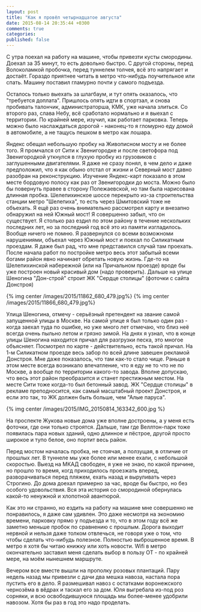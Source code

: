```yaml
---
layout: post
title: "Как я провёл четырнадцатое августа"
date: 2015-08-14 20:35:44 +0300
comments: true
categories: 
published: false
---
```

С утра поехал на работу на машине, чтобы привезти кусты смородины. Доехал за 35 минут, то есть довольно быстро. С другой стороны, перед Волоколамкой пробочка, перед туннелем толчея, всё это напрягает и достаёт. Гораздо приятнее читать в метро что-нибудь поучительное или спать. Машину поставил гламурно почти у самого подъезда.


Осталось только выехать за шлагбаум, и тут опять оказалось, что "требуется доплата". Пришлось опять идти в спортзал, и снова пробивать талончик, администраторша, КМК, уже начала злиться. Со второго раз, слава Небу, всё сработало нормально и я выехал с территории. По крайней мере, изучил, как работает парковка. Теперь можно было наслаждаться дорогой - наконец-то я гломурно еду домой в автомобиле, а не тащусь пешком в метро как лошара.

Яндекс обещал небольшую пробку на Живописном мосту и не более того. Я промчался от Сити к Звенигородке и после светофора под Звенигородкой уткнулся в глухую пробку из грузовиков с заглушенными двигателями. Я даже не сразу понял, в чем дело и даже предположил, что я как обыно отстал от жизни и Северный мост давно разобран на реконструкцию. Изучение Яндекс-карт показало в этом месте бордовую полосу как раз от Звенигородки до моста. Можно было бы повернуть правее в сторону Полежаевской, но там была нарисована длинная пробка. Шелепихинское шоссе перекрыто из-за строительства станции метро "Шелепиха", то есть через Шмитовский тоже не объехать. Я ещё раз очень внимательно рассмотрел карту и внезапно обнаружил на ней Южный мост! Я совершенно забыл, что он существует. Я столько раз ездил по этом району в течение нескольких последних лет, но за последний год всё это из памяти изгладилось. Вообще ничего не помню. Я развернулся со всеми возможноми нарушениями, объехал через Южный мост и поехал по Силикатным проездам. Я даже был рад, что мне представился случай там проехать. После начала работ по постройке метро весь этот  забытый всеми богами район явно начинает обретать новую жизнь. Где-то на Шелепихинской набережной (или на Причальном проезде) вроде бы уже построен новый красивый дом (надо проверить). Дальше на улице Шеногина "Дон-строй" строит ЖК "Сердце столицы" (фоточки с сайта Донстроя)

{% img center /images/2015/11862_680_479.jpg%}
{% img center /images/2015/11866_680_479.jpg%}

Улица Шеногина, отмечу - серьёзный претендент на звание самой запущенной улицы в Москве. На самой улице я был только один раз - когда заехал туда по ошибке, но уже много лет отмечаю, что близ неё всегда очень пыльно летом и грязно зимой. На днях я узнал, что в конце улицы Шеногина находится причал для разгрузки песка, это многое объясняет. Посмотрел по карте - действительно, есть такой причал. На 1-м Силикатном проезде весь забор по всей длине завешен рекламой Донстроя. Мне даже показалось, что там как-то стало чище. Раньше в этом месте всегда возникало впечатление, что я еду не то что не по Москве, а вообще по территории какого-то завода. Вполне допускаю, что весь этот район преобразится и станет престижным местом. На месте Сити тоже когда-то был бетонный завод. ЖК "Сердце столицы" в рекламе преподносится, как самый масштабный проект Донстроя, и если это так, то ЖК должен быть больше, чем "Алые паруса". 

{% img center /images/2015/IMG_20150814_163342_600.jpg %}

На проспекте Жукова новые дома уже вполне достроены, а у меня есть фоточки, где они только строятся.  Дальше, там где Веллтон-парк тоже появилась пара новых зданий, одно длинное и пёстрое, другой просто широкое и тупо белое, оно портит весь район. 

Перед мостом началась пробка, не стоячая, а ползущая, в отличие от прошлых лет. В туннеле мы уже более или менее ехали, с небольшой скоростью. Выезд на МКАД свободен, я уже не знаю, по какой причине, но прошло то время, когд приходилось проезжать вперед, разворачиваться перед пляжем, ехать назад и выруливать через Строгино. До дома доехал примерно за час, вроде бы быстро, но без особого удовольствия. Вся эта история со смородиной обернулась какой-то ненужной и хлопотной авантюрой.

Как это ни странно, но ездить на работу на машине мне совершенно не понравилось, я даже сам удивлен. Это даже несмотря на экономию времени, парковку прямо у подъезда и то, что в этом году всё же заметно меньше пробок по сравнению с прошлым. Дорога выходит нервной и нельзя даже толком отвлечься, не говоря уже о том, что чтобы сделать что-нибудь полезное. Полностью выброшенное время. В метро я хотя бы читаю книжку или хоть новости. Wifi в метро окончательно заставил меня сделать выбор в пользу ОТ - по крайней мере, на моём нынешнем маршруте.

Вечером все вместе вышли на прополку розовых плантаций. Пару недель назад мы привезли с дачи два мешка навоза, настала пора пустить его в дело. Я размешивал навоз с остатками воронежского чернозёма в вёдрах и таскал его за дом. Юля выгребала из-под роз сорняки, и всю освободившуюся площадь мы более-менее удобрили навозом. Хотя бы раз в год это надо проделать.